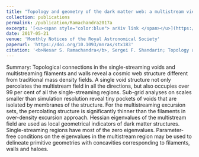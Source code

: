 ```yaml
---
title: "Topology and geometry of the dark matter web: a multistream view"
collection: publications
permalink: /publication/Ramachandra2017a
excerpt: '[<u><span style="color:blue"> arXiv link </span></u>](https://arxiv.org/abs/1608.05469)'
date: 2017-05-21
venue: 'Monthly Notices of the Royal Astronomical Society'
paperurl: 'https://doi.org/10.1093/mnras/stx183'
citation: '<b>Nesar S. Ramachandra</b>, Sergei F. Shandarin; Topology and geometry of the dark matter web: a multistream view, Monthly Notices of the Royal Astronomical Society, Volume 467, Issue 2, 21 May 2017, Pages 1748–1762'
---
```



Summary: Topological connections in the single-streaming voids and multistreaming filaments and walls reveal a cosmic web structure different from traditional mass density fields. A single void structure not only percolates the multistream field in all the directions, but also occupies over 99 per cent of all the single-streaming regions. Sub-grid analyses on scales smaller than simulation resolution reveal tiny pockets of voids that are isolated by membranes of the structure. For the multistreaming excursion sets, the percolating structure is significantly thinner than the filaments in over-density excursion approach. 
Hessian eigenvalues of the multistream field are used as local geometrical indicators of dark matter structures. Single-streaming regions have most of the zero eigenvalues. Parameter-free conditions on the eigenvalues in the multistream region may be used to delineate primitive geometries with concavities corresponding to filaments, walls and haloes.
